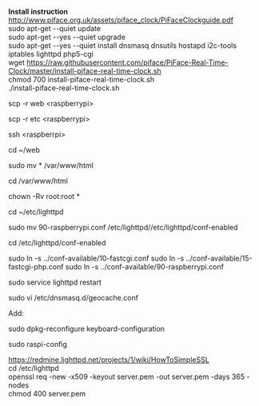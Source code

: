 
**Install instruction**  
http://www.piface.org.uk/assets/piface_clock/PiFaceClockguide.pdf  
sudo apt-get --quiet update  
sudo apt-get --yes --quiet upgrade  
sudo apt-get --yes --quiet install dnsmasq dnsutils hostapd i2c-tools iptables lighttpd php5-cgi   
wget https://raw.githubusercontent.com/piface/PiFace-Real-Time-Clock/master/install-piface-real-time-clock.sh  
chmod 700 install-piface-real-time-clock.sh  
./install-piface-real-time-clock.sh  

scp -r web \<raspberrypi\>  

scp -r etc \<raspberrypi\>  

ssh \<raspberrpi\>  

cd ~/web  

sudo mv * /var/www/html

cd /var/www/html  

chown -Rv root:root *

cd ~/etc/lighttpd  

sudo mv 90-raspberrypi.conf /etc/lighttpd//etc/lighttpd/conf-enabled 

cd /etc/lighttpd/conf-enabled  

sudo ln -s ../conf-available/10-fastcgi.conf
sudo ln -s ../conf-available/15-fastcgi-php.conf
sudo ln -s ../conf-available/90-raspberrypi.conf

sudo service lighttpd restart  

sudo vi /etc/dnsmasq.d/geocache.conf

Add:

sudo dpkg-reconfigure keyboard-configuration

sudo raspi-config

https://redmine.lighttpd.net/projects/1/wiki/HowToSimpleSSL  
cd /etc/lighttpd  
openssl req -new -x509 -keyout server.pem -out server.pem -days 365 -nodes  
chmod 400 server.pem
